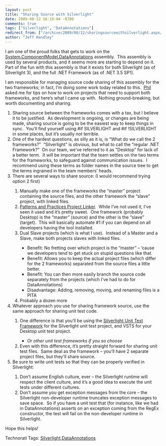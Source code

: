 ```yaml
---
layout: post
title: "Sharing Source with Silverlight"
date: 2009-08-12 16:10:04 -0700
comments: true
tags: ["Silverlight", "DataAnnotations"]
redirect_from: ["/archive/2009/08/12/sharingsourcewithsilverlight.aspx/"]
author: "Jeff Handley"
---
```

<!-- more -->
<p>I am one of the proud folks that gets to work on the <a href="http://msdn.microsoft.com/en-us/library/system.componentmodel.dataannotations.aspx" target="_blank">System.ComponentModel.DataAnnotations</a> assembly.  This assembly is used by several products, and it seems more are starting to depend on it.  Part of the fun with this assembly is that it exists for both Silverlight (as of Silverlight 3), and the full .NET Framework (as of .NET 3.5 SP1).</p>  <p>I am responsible for managing source code sharing of this assembly for the two frameworks; in fact, I’m doing some work today related to this.  <a href="http://www.haacked.com" target="_blank">Phil</a> asked me for tips on how to work on projects that need to support both frameworks, and here’s what I came up with.  Nothing ground-breaking, but worth documenting and sharing.</p>  <ol>   <li>Sharing source between the frameworks comes with a tax, but I believe it to be justified.  As development is ongoing, or changes are being made, sharing source is going to be the easiest way to keep things in sync.  You'll find yourself using #if SILVERLIGHT and #if !SILVERLIGHT in some places, but it’s usually not terrible.</li>    <li>One of the hardest questions, as silly as it is, is “What do we call the 2 frameworks?”  “Silverlight” is obvious, but what to call the “regular .NET Framework?”  On our team, we've referred to it as "Desktop” for lack of a better term.  It will be important that the team settles on the two terms for the frameworks, to safeguard against communication issues.  I recommend using these terms as folder names in the source tree to get the terms ingrained in the team members’ heads.</li>    <li>There are several ways to share source: (I would recommend trying option 2 first)</li>    <ol>     <li>Manually make one of the frameworks the “master” project containing the source files, and the other framework the “slave” project, with linked files.</li>      <li><a href="http://msdn.microsoft.com/en-us/library/dd458870.aspx" target="_blank">Patterns and Practices Project Linker</a>.  While I’ve not used it, I’ve seen it used and it’s pretty sweet.  One framework (probably Desktop) is the “master” (source) and the other is the “slave” (target).  This will basically automate #1 if you can depend on all developers having the tool installed.</li>      <li>Dual Slave projects (which is what I use).  Instead of a Master and a Slave, make both projects slaves with linked files.</li>      <ul>       <li>Benefit: No fretting over which project is the “master” – ‘cause we developers tend to get stuck on stupid questions like that.</li>        <li>Benefit: Allows you to keep the actual project files (which differ for the 2 frameworks) separated from the source files a little better.</li>        <li>Benefit: You can then more easily branch the source code separately from the projects (which I’ve had to do for DataAnnotations)</li>        <li>Disadvantage: Adding, removing, moving, and renaming files is a PITA</li>     </ul>      <li>Probably a dozen more</li>   </ol>    <li>Whatever approach you use for sharing framework source, use the same approach for sharing unit test code.</li>    <ol>     <li>One difference is that you’ll be using the <a href="http://code.msdn.microsoft.com/silverlightut" target="_blank">Silverlight Unit Test Framework</a> for the Silverlight unit test project, and VSTS for your Desktop unit test project.</li>      <ul>       <li><em>Or other unit test frameworks if you so choose</em></li>     </ul>      <li>Even with this difference, it’s pretty straight forward for sharing unit test files.  Same deal as the framework – you’ll have 2 separate project files, but they'll share source.</li>   </ol>    <li>Be sure to write unit tests so that they can be properly verified in Silverlight:</li>    <ol>     <li>Don’t assume English culture, ever – the Silverlight runtime will respect the client culture, and it’s a good idea to execute the unit tests under different cultures.</li>      <li>Don’t assume you get exception messages from the core – the Silverlight non-developer runtime truncates exception messages to save space.  So if you have a unit test that (for instance, like we had in DataAnnotations) asserts on an exception coming from the RegEx constructor, the test will fail on the non-developer runtime in Silverlight.</li>   </ol> </ol>  <p>Hope this helps!</p>  <div style="padding-bottom: 0px; margin: 0px; padding-left: 0px; padding-right: 0px; display: inline; float: none; padding-top: 0px" id="scid:0767317B-992E-4b12-91E0-4F059A8CECA8:a711c043-042b-4017-8fd9-49108febd218" class="wlWriterEditableSmartContent">Technorati Tags: <a href="http://technorati.com/tags/Silverlight" rel="tag">Silverlight</a>,<a href="http://technorati.com/tags/DataAnnotations" rel="tag">DataAnnotations</a></div>


